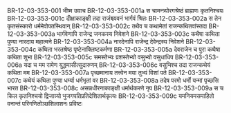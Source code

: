 
BR-12-03-353-001  	भीष्म उवाच
BR-12-03-353-001a	स चामन्त्र्योरगश्रेष्ठं ब्राह्मणः कृतनिश्चयः
BR-12-03-353-001c	दीक्षाकाङ्क्षी तदा राजंश्च्यवनं भार्गवं श्रितः
BR-12-03-353-002a	स तेन कृतसंस्कारो धर्ममेवोपतस्थिवान्
BR-12-03-353-002c	तथैव च कथामेतां राजन्कथितवांस्तदा
BR-12-03-353-003a	भार्गवेणापि राजेन्द्र जनकस्य निवेशने
BR-12-03-353-003c	कथैषा कथिता पुण्या नारदाय महात्मने
BR-12-03-353-004a	नारदेनापि राजेन्द्र देवेन्द्रस्य निवेशने
BR-12-03-353-004c	कथिता भरतश्रेष्ठ पृष्टेनाक्लिष्टकर्मणा
BR-12-03-353-005a	देवराजेन च पुरा कथैषा कथिता शुभा
BR-12-03-353-005c	समस्तेभ्यः प्रशस्तेभ्यो वसुभ्यो वसुधाधिप
BR-12-03-353-006a	यदा च मम रामेण युद्धमासीत्सुदारुणम्
BR-12-03-353-006c	वसुभिश्च तदा राजन्कथेयं कथिता मम
BR-12-03-353-007a	पृच्छमानाय तत्त्वेन मया तुभ्यं विशां पते
BR-12-03-353-007c	कथेयं कथिता पुण्या धर्म्या धर्मभृतां वर
BR-12-03-353-008a	तदेष परमो धर्मो यन्मां पृच्छसि भारत
BR-12-03-353-008c	असन्नधीरनाकाङ्क्षी धर्मार्थकरणे नृप
BR-12-03-353-009a	स च किल कृतनिश्चयो द्विजाग्र्यो भुजगपतिप्रतिदेशितार्थकृत्यः
BR-12-03-353-009c	यमनियमसमाहितो वनान्तं परिगणितोञ्छशिलाशनः प्रविष्टः
